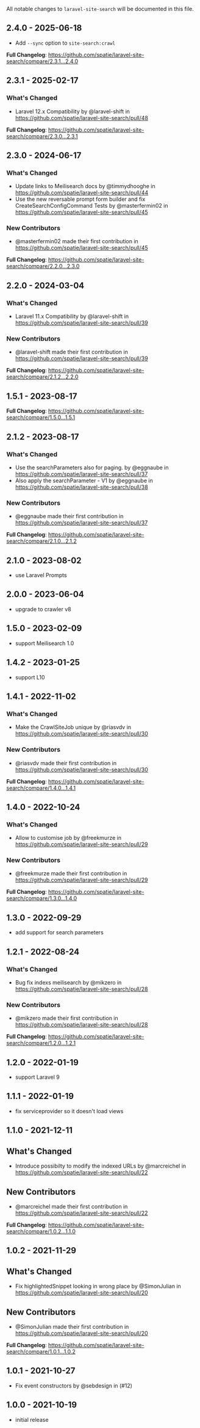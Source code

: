 All notable changes to `laravel-site-search` will be documented in this file.

## 2.4.0 - 2025-06-18

- Add `--sync` option to `site-search:crawl`

**Full Changelog**: https://github.com/spatie/laravel-site-search/compare/2.3.1...2.4.0

## 2.3.1 - 2025-02-17

### What's Changed

* Laravel 12.x Compatibility by @laravel-shift in https://github.com/spatie/laravel-site-search/pull/48

**Full Changelog**: https://github.com/spatie/laravel-site-search/compare/2.3.0...2.3.1

## 2.3.0 - 2024-06-17

### What's Changed

* Update links to Meilisearch docs by @timmydhooghe in https://github.com/spatie/laravel-site-search/pull/44
* Use the new reversable prompt form builder and fix CreateSearchConfigCommand Tests by @masterfermin02 in https://github.com/spatie/laravel-site-search/pull/45

### New Contributors

* @masterfermin02 made their first contribution in https://github.com/spatie/laravel-site-search/pull/45

**Full Changelog**: https://github.com/spatie/laravel-site-search/compare/2.2.0...2.3.0

## 2.2.0 - 2024-03-04

### What's Changed

* Laravel 11.x Compatibility by @laravel-shift in https://github.com/spatie/laravel-site-search/pull/39

### New Contributors

* @laravel-shift made their first contribution in https://github.com/spatie/laravel-site-search/pull/39

**Full Changelog**: https://github.com/spatie/laravel-site-search/compare/2.1.2...2.2.0

## 1.5.1 - 2023-08-17

**Full Changelog**: https://github.com/spatie/laravel-site-search/compare/1.5.0...1.5.1

## 2.1.2 - 2023-08-17

### What's Changed

- Use the searchParameters also for paging. by @eggnaube in https://github.com/spatie/laravel-site-search/pull/37
- Also apply the searchParameter - V1 by @eggnaube in https://github.com/spatie/laravel-site-search/pull/38

### New Contributors

- @eggnaube made their first contribution in https://github.com/spatie/laravel-site-search/pull/37

**Full Changelog**: https://github.com/spatie/laravel-site-search/compare/2.1.0...2.1.2

## 2.1.0 - 2023-08-02

- use Laravel Prompts

## 2.0.0 - 2023-06-04

- upgrade to crawler v8

## 1.5.0 - 2023-02-09

- support Meilisearch 1.0

## 1.4.2 - 2023-01-25

- support L10

## 1.4.1 - 2022-11-02

### What's Changed

- Make the CrawlSiteJob unique by @riasvdv in https://github.com/spatie/laravel-site-search/pull/30

### New Contributors

- @riasvdv made their first contribution in https://github.com/spatie/laravel-site-search/pull/30

**Full Changelog**: https://github.com/spatie/laravel-site-search/compare/1.4.0...1.4.1

## 1.4.0 - 2022-10-24

### What's Changed

- Allow to customise job by @freekmurze in https://github.com/spatie/laravel-site-search/pull/29

### New Contributors

- @freekmurze made their first contribution in https://github.com/spatie/laravel-site-search/pull/29

**Full Changelog**: https://github.com/spatie/laravel-site-search/compare/1.3.0...1.4.0

## 1.3.0 - 2022-09-29

- add support for search parameters

## 1.2.1 - 2022-08-24

### What's Changed

- Bug fix indexs meilisearch by @mikzero in https://github.com/spatie/laravel-site-search/pull/28

### New Contributors

- @mikzero made their first contribution in https://github.com/spatie/laravel-site-search/pull/28

**Full Changelog**: https://github.com/spatie/laravel-site-search/compare/1.2.0...1.2.1

## 1.2.0 - 2022-01-19

- support Laravel 9

## 1.1.1 - 2022-01-19

- fix serviceprovider so it doesn't load views

## 1.1.0 - 2021-12-11

## What's Changed

- Introduce possibilty to modify the indexed URLs by @marcreichel in https://github.com/spatie/laravel-site-search/pull/22

## New Contributors

- @marcreichel made their first contribution in https://github.com/spatie/laravel-site-search/pull/22

**Full Changelog**: https://github.com/spatie/laravel-site-search/compare/1.0.2...1.1.0

## 1.0.2 - 2021-11-29

## What's Changed

- Fix highlightedSnippet looking in wrong place by @SimonJulian in https://github.com/spatie/laravel-site-search/pull/20

## New Contributors

- @SimonJulian made their first contribution in https://github.com/spatie/laravel-site-search/pull/20

**Full Changelog**: https://github.com/spatie/laravel-site-search/compare/1.0.1...1.0.2

## 1.0.1 - 2021-10-27

- Fix event constructors by @sebdesign in (#12)

## 1.0.0 - 2021-10-19

- initial release
